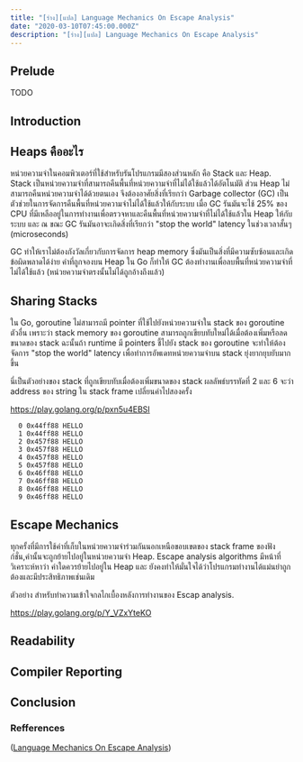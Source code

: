```yaml
---
title: "[ร่าง][แปล] Language Mechanics On Escape Analysis"
date: "2020-03-10T07:45:00.000Z"
description: "[ร่าง][แปล] Language Mechanics On Escape Analysis"
---
```


## Prelude
 TODO 

## Introduction

## Heaps คืออะไร
หน่วยความจำในคอมพิวเตอร์ที่ใช้สำหรับรันโปรแกรมมีสองส่วนหลัก คือ Stack และ Heap.
Stack เป็นหน่วยความจำที่สามารถคืนพื้นที่หน่วยความจำที่ไม่ได้ใช้แล้วได้อัตโนมัติ
ส่วน Heap ไม่สามารถคืนหน่วยความจำได้ด้วยตนเอง จึงต้องอาศัยสิ่งที่เรียกว่า Garbage collector (GC)
เป็นตัวช่วยในการจัดการคืนพื้นที่หน่วยความจำไม่ได้ใช้แล้วให้กับระบบ
เมื่อ GC รันมันจะไช้ 25% ของ CPU ที่มีเหลืออยู่ในการทำงานเพื่อตรวจหาและคืนพื้นที่หน่วยความจำที่ไม่ได้ใช้แล้วใน Heap ให้กับระบบ
และ ณ ขณะ GC รันมันอาจะเกิดสิ่งที่เรียกว่า "stop the world" latency ในช่วงเวลาสั้นๆ (microseconds)

GC ทำให้เราไม่ต้องกังวัลเกี่ยวกับการจัดการ heap memory ซึ่งมันเป็นสิ่งที่มีความซับซ้อนและเกิดข้อผิดพลาดได้ง่าย
ค่าที่ถูกจองบน Heap ใน Go ก็ทำให้ GC ต้องทำงานเพื่อลบพื้นที่หน่วยความจำที่ไม่ได้ใช้แล้ว (หน่วยความจำตรงนั้นไม่ได้ถูกอ้างถึงแล้ว)

## Sharing Stacks
ใน Go, goroutine ไม่สามารถมี pointer ที่ใช้ไปยังหน่วยความจำใน stack ของ goroutine ตัวอื่น
เพราะว่า stack memory ของ goroutine สามารถถูกเขียบทับใหม่ได้เมื่อต้องเพิ่มหรือลดขนาดของ stack
ฉะนั้นถ้า runtime มี pointers ชี้ไปยัง stack ของ goroutine จะทำให้ต้องจัดการ "stop the world" latency
เพื่อทำการอัพเดทหน่วยความจำบน stack ยุ่งยากยุบยับมากขึ้น

นี่เป็นตัวอย่างของ stack ที่ถูกเขียบทับเมื่อต้องเพิ่มขนาดของ stack
ผลลัพธ์บรรทัดที่ 2 และ 6 จะว่า address ของ string ใน stack frame เปลี่ยนค่าไปสองครั้ง

https://play.golang.org/p/pxn5u4EBSI

```
  0 0x44ff88 HELLO
  1 0x44ff88 HELLO
  2 0x457f88 HELLO
  3 0x457f88 HELLO
  4 0x457f88 HELLO
  5 0x457f88 HELLO
  6 0x46ff88 HELLO
  7 0x46ff88 HELLO
  8 0x46ff88 HELLO
  9 0x46ff88 HELLO
```

## Escape Mechanics
ทุกครั้งที่มีการใช้ค่าที่เก็บในหน่วยความจำร่วมกันนอกเหนือขอบเขตของ stack frame ของฟังก์ชั่น,ค่านั้นจะถูกย้ายไปอยู่ในหน่วยความจำ Heap.
Escape analysis algorithms มีหน้าที่วิเคราะห์หาว่า ค่าใดควรย้ายไปอยู่ใน Heap และ
ยังคงทำให้มั่นใจได้ว่าโปรแกรมทำงานได้แม่นยำถูกต้องและมีประสิทธิภาพเช่นเดิม

ตัวอย่าง สำหรับทำความเข้าใจกลไกเบื้องหลังการทำงานของ Escap analysis.

https://play.golang.org/p/Y_VZxYteKO



## Readability

## Compiler Reporting

## Conclusion


### Refferences
([Language Mechanics On Escape Analysis](https://www.ardanlabs.com/blog/2017/05/language-mechanics-on-escape-analysis.html))